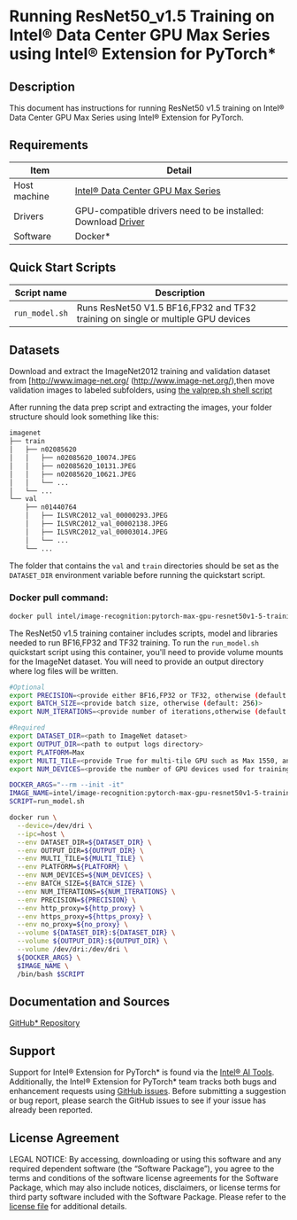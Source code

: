 # Running ResNet50_v1.5 Training on Intel® Data Center GPU Max Series using Intel® Extension for PyTorch*

## Description 
This document has instructions for running ResNet50 v1.5 training on Intel® Data Center GPU Max Series using Intel® Extension for PyTorch.

## Requirements
| Item | Detail |
| ------ | ------- |
| Host machine  | [Intel® Data Center GPU Max Series](https://ark.intel.com/content/www/us/en/ark/products/series/232874/intel-data-center-gpu-max-series.html)  |
| Drivers | GPU-compatible drivers need to be installed: Download [Driver](https://dgpu-docs.intel.com/driver/installation.html) |
| Software | Docker* |

## Quick Start Scripts

| Script name | Description |
|-------------|-------------|
| `run_model.sh` | Runs ResNet50 V1.5 BF16,FP32 and TF32 training on single or multiple GPU devices|

## Datasets
Download and extract the ImageNet2012 training and validation dataset from [http://www.image-net.org/ (http://www.image-net.org/),then move validation images to labeled subfolders, using
[the valprep.sh shell script](https://raw.githubusercontent.com/soumith/imagenetloader.torch/master/valprep.sh)

After running the data prep script and extracting the images, your folder structure
should look something like this:
```bash
imagenet
├── train
│   ├── n02085620
│   │   ├── n02085620_10074.JPEG
│   │   ├── n02085620_10131.JPEG
│   │   ├── n02085620_10621.JPEG
│   │   └── ...
│   └── ...
└── val
    ├── n01440764
    │   ├── ILSVRC2012_val_00000293.JPEG
    │   ├── ILSVRC2012_val_00002138.JPEG
    │   ├── ILSVRC2012_val_00003014.JPEG
    │   └── ...
    └── ...
```
The folder that contains the `val` and `train` directories should be set as the `DATASET_DIR` environment variable before running the quickstart script.

### Docker pull command:
```bash
docker pull intel/image-recognition:pytorch-max-gpu-resnet50v1-5-training
```
The ResNet50 v1.5 training container includes scripts, model and libraries needed to run BF16,FP32 and TF32 training. To run the `run_model.sh` quickstart script using this container, you'll need to provide volume mounts for the ImageNet dataset. You will need to provide an output directory where log files will be written. 

```bash
#Optional
export PRECISION=<provide either BF16,FP32 or TF32, otherwise (default: BF16)>
export BATCH_SIZE=<provide batch size, otherwise (default: 256)>
export NUM_ITERATIONS=<provide number of iterations,otherwise (default: 20)>

#Required
export DATASET_DIR=<path to ImageNet dataset>
export OUTPUT_DIR=<path to output logs directory>
export PLATFORM=Max
export MULTI_TILE=<provide True for multi-tile GPU such as Max 1550, and False for single-tile GPU such as Max 1100>
export NUM_DEVICES=<provide the number of GPU devices used for training. It must be equal to or smaller than the number of GPU devices attached to each node. For GPU with 2 tiles, such as Max 1550 GPU, the number of GPU devices in each node is 2 times the number of GPUs, so it can be set as <=16 for a node with 8 Max 1550 GPUs. While for GPU with single tile, such as Max 1100 GPU, the number of GPU devices available in each node is the same as number of GPUs, so it can be set as <=8 for a node with 8 Max 1100 GPUs.>

DOCKER_ARGS="--rm --init -it"
IMAGE_NAME=intel/image-recognition:pytorch-max-gpu-resnet50v1-5-training
SCRIPT=run_model.sh

docker run \
  --device=/dev/dri \
  --ipc=host \
  --env DATASET_DIR=${DATASET_DIR} \
  --env OUTPUT_DIR=${OUTPUT_DIR} \
  --env MULTI_TILE=${MULTI_TILE} \
  --env PLATFORM=${PLATFORM} \
  --env NUM_DEVICES=${NUM_DEVICES} \
  --env BATCH_SIZE=${BATCH_SIZE} \
  --env NUM_ITERATIONS=${NUM_ITERATIONS} \
  --env PRECISION=${PRECISION} \
  --env http_proxy=${http_proxy} \
  --env https_proxy=${https_proxy} \
  --env no_proxy=${no_proxy} \
  --volume ${DATASET_DIR}:${DATASET_DIR} \
  --volume ${OUTPUT_DIR}:${OUTPUT_DIR} \
  --volume /dev/dri:/dev/dri \
  ${DOCKER_ARGS} \
  $IMAGE_NAME \
  /bin/bash $SCRIPT
  ```
## Documentation and Sources

[GitHub* Repository](https://github.com/IntelAI/models/tree/master/docker/max-gpu)

## Support
Support for Intel® Extension for PyTorch* is found via the [Intel® AI Tools](https://www.intel.com/content/www/us/en/developer/tools/oneapi/ai-analytics-toolkit.html). Additionally, the Intel® Extension for PyTorch* team tracks both bugs and enhancement requests using [GitHub issues](https://github.com/intel/intel-extension-for-pytorch/issues). Before submitting a suggestion or bug report, please search the GitHub issues to see if your issue has already been reported.

## License Agreement

LEGAL NOTICE: By accessing, downloading or using this software and any required dependent software (the “Software Package”), you agree to the terms and conditions of the software license agreements for the Software Package, which may also include notices, disclaimers, or license terms for third party software included with the Software Package. Please refer to the [license file](https://github.com/IntelAI/models/tree/master/third_party) for additional details.
